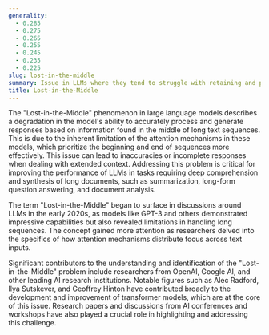 ```yaml
---
generality:
  - 0.285
  - 0.275
  - 0.265
  - 0.255
  - 0.245
  - 0.235
  - 0.225
slug: lost-in-the-middle
summary: Issue in LLMs where they tend to struggle with retaining and processing information from the middle parts of long input sequences.
title: Lost-in-the-Middle
---
```


The "Lost-in-the-Middle" phenomenon in large language models describes a degradation in the model's ability to accurately process and generate responses based on information found in the middle of long text sequences. This is due to the inherent limitation of the attention mechanisms in these models, which prioritize the beginning and end of sequences more effectively. This issue can lead to inaccuracies or incomplete responses when dealing with extended context. Addressing this problem is critical for improving the performance of LLMs in tasks requiring deep comprehension and synthesis of long documents, such as summarization, long-form question answering, and document analysis.

The term "Lost-in-the-Middle" began to surface in discussions around LLMs in the early 2020s, as models like GPT-3 and others demonstrated impressive capabilities but also revealed limitations in handling long sequences. The concept gained more attention as researchers delved into the specifics of how attention mechanisms distribute focus across text inputs.

Significant contributors to the understanding and identification of the "Lost-in-the-Middle" problem include researchers from OpenAI, Google AI, and other leading AI research institutions. Notable figures such as Alec Radford, Ilya Sutskever, and Geoffrey Hinton have contributed broadly to the development and improvement of transformer models, which are at the core of this issue. Research papers and discussions from AI conferences and workshops have also played a crucial role in highlighting and addressing this challenge.
